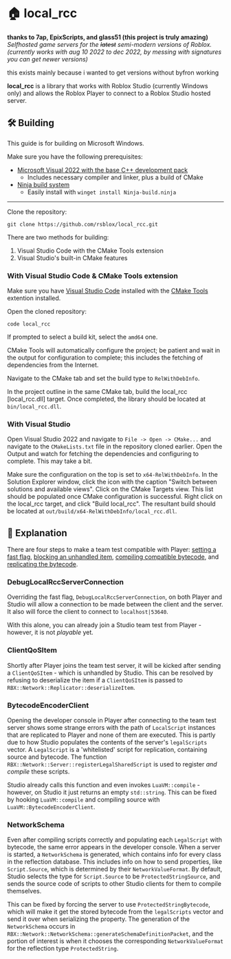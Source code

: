 # 🏠 local_rcc
**thanks to 7ap, EpixScripts, and glass51 (this project is truly amazing)**  
*Selfhosted game servers for the ~~latest~~ semi-modern versions of Roblox. (currently works with aug 10 2022 to dec 2022, by messing with signatures you can get newer versions)*  

this exists mainly because i wanted to get versions without byfron working

**local_rcc** is a library that works with Roblox Studio (currently Windows only)
and allows the Roblox Player to connect to a Roblox Studio hosted server.

## 🛠️ Building

This guide is for building on Microsoft Windows.

Make sure you have the following prerequisites:

- [Microsoft Visual 2022 with the base C++ development pack](https://visualstudio.microsoft.com/vs/features/cplusplus/)
    - Includes necessary compiler and linker, plus a build of CMake
- [Ninja build system](https://ninja-build.org/)
    - Easily install with `winget install Ninja-build.ninja`

---

Clone the repository:
```
git clone https://github.com/rsblox/local_rcc.git
```

There are two methods for building:

1. Visual Studio Code with the CMake Tools extension
2. Visual Studio's built-in CMake features

### With Visual Studio Code & CMake Tools extension

Make sure you have [Visual Studio Code](https://code.visualstudio.com/)
installed with the [CMake Tools](https://marketplace.visualstudio.com/items?itemName=ms-vscode.cmake-tools)
extention installed.

Open the cloned repository:
```
code local_rcc
```

If prompted to select a build kit, select the `amd64` one.

CMake Tools will automatically configure the project; be patient and wait in
the output for configuration to complete; this includes the fetching of
dependencies from the Internet.

Navigate to the CMake tab and set the build type to `RelWithDebInfo`.

In the project outline in the same CMake tab, build the local_rcc
[local_rcc.dll] target. Once completed, the library should be located at
`bin/local_rcc.dll`.

### With Visual Studio

Open Visual Studio 2022 and navigate to `File -> Open -> CMake...` and navigate
to the `CMakeLists.txt` file in the repository cloned earlier. Open the Output
and watch for fetching the dependencies and configuring to complete. This may
take a bit.

Make sure the configuration on the top is set to `x64-RelWithDebInfo`. In the
Solution Explorer window, click the icon with the caption "Switch between
solutions and available views". Click on the CMake Targets view. This list
should be populated once CMake configuration is successful. Right click on the
local_rcc target, and click "Build local_rcc". The resultant build should be
located at `out/build/x64-RelWithDebInfo/local_rcc.dll`.

## 📖 Explanation

There are four steps to make a team test compatible with Player:
[setting a fast flag](#debuglocalrccserverconnection),
[blocking an unhandled item](#clientqositem),
[compiling compatible bytecode](#bytecodeencoderclient),
and [replicating the bytecode](#networkschema).

### DebugLocalRccServerConnection

Overriding the fast flag, `DebugLocalRccServerConnection`, on both Player and
Studio will allow a connection to be made between the client and the server.
It also will force the client to connect to `localhost|53640`.

With this alone, you can already join a Studio team test from Player - however,
it is not _playable_ yet.

### ClientQoSItem

<!-- 👀 -->

Shortly after Player joins the team test server, it will be kicked after
sending a `ClientQoSItem` - which is unhandled by Studio. This can be resolved
by refusing to deserialize the item if a `ClientQoSItem` is passed to
`RBX::Network::Replicator::deserializeItem`.

### BytecodeEncoderClient

Opening the developer console in Player after connecting to the team test
server shows some strange errors with the path of `LocalScript` instances that
are replicated to Player and none of them are executed. This is partly due to
how Studio populates the contents of the server's `legalScripts` vector. A
`LegalScript` is a 'whitelisted' script for replication, containing source and
bytecode. The function `RBX::Network::Server::registerLegalSharedScript` is
used to register _and compile_ these scripts.

Studio already calls this function and even invokes `LuaVM::compile` - however,
on Studio it just returns an empty `std::string`. This can be fixed by hooking
`LuaVM::compile` and compiling source with `LuaVM::BytecodeEncoderClient`.

### NetworkSchema

Even after compiling scripts correctly and populating each `LegalScript` with
bytecode, the same error appears in the developer console. When a server is
started, a `NetworkSchema` is generated, which contains info for every class in
the reflection database. This includes info on how to send properties, like
`Script.Source`, which is determined by their `NetworkValueFormat`. By default,
Studio selects the type for `Script.Source` to be `ProtectedStringSource`, and
sends the source code of scripts to other Studio clients for them to compile
themselves.

This can be fixed by forcing the server to use `ProtectedStringBytecode`, which
will make it get the stored bytecode from the `legalScripts` vector and send it
over when serializing the property. The generation of the `NetworkSchema`
occurs in `RBX::Network::NetworkSchema::generateSchemaDefinitionPacket`, and
the portion of interest is when it chooses the corresponding
`NetworkValueFormat` for the reflection type `ProtectedString`.
